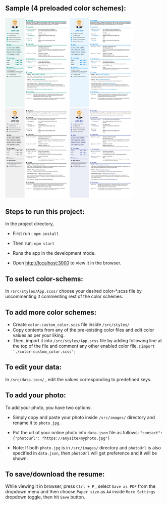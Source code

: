 ## Sample (4 preloaded color schemes):
<img src="https://github.com/ashutoshkumar19/resume-builder/blob/master/samples/dummy-seagreen.jpg" width="200px" /> 
<img src="https://github.com/ashutoshkumar19/resume-builder/blob/master/samples/dummy-blue.jpg" width="200px" /> 
<img src="https://github.com/ashutoshkumar19/resume-builder/blob/master/samples/dummy-grey.jpg" width="200px" /> 
<img src="https://github.com/ashutoshkumar19/resume-builder/blob/master/samples/dummy-indigo.jpg" width="200px" /> 

## Steps to run this project:

In the project directory,
* First run : `npm install` 
* Then run: `npm start`

* Runs the app in the development mode.
* Open [http://localhost:3000](http://localhost:3000) to view it in the browser.

## To select color-schems:

In `/src/styles/App.scss/` choose your desired color-*.scss file by uncommenting it commenting rest of the color schemes.

## To add more color schemes:

* Create `color-custom_color.scss` file inside `/src/styles/` 
* Copy contents from any of the pre-existing color files and edit color values as per your liking.
* Then, import it into `/src/styles/App.scss` file by adding following line at the top of the file and comment any other enabled color file.
`@import './color-custom_color.scss';`

## To edit your data:

In `/src/data.json/` , edit the values corresponding to predefined keys.

## To add your photo:
To add your photo, you have two options: 
* Simply copy and paste your photo inside `/src/images/` directory and rename it to `photo.jpg`.

* Put the url of your online photo into `data.json` file as follows:  `"contact": {"photourl": "https://anysite/myphoto.jpg"}`

* Note: If both `photo.jpg` is in `/src/images/` directory and `photoUrl` is also specified in `data.json`, then `photoUrl` will get preference and it will be shown.

## To save/download the resume:

While viewing it in browser, press `Ctrl + P` , select `Save as PDF` from the dropdown menu and then choose `Paper size` as `A4`  inside `More Settings` dropdown toggle, then hit `Save` button.

